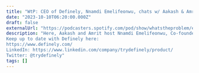 ```yaml
---
title: "WtP: CEO of Definely, Nnamdi Emelifeonwu, chats w/ Aakash & Amrit about issues faced by visually impaired legal professionals, whether the legal industry has been traditionally tech-averse, and more."
date: "2023-10-10T06:20:00.000Z"
draft: false
externalUrl: "https://podcasters.spotify.com/pod/show/whatstheproblem/episodes/WtP-CEO-of-Definely--Nnamdi-Emelifeonwu--chats-w-Aakash--Amrit-about-issues-faced-by-visually-impaired-legal-professionals--whether-the-legal-industry-has-been-traditionally-tech-averse--and-more-e2ac2hd"
description: "Here, Aakash and Amrit host Nnamdi Emelifeonwu, Co-founder and CEO of Definely. Definitely helps teams to draft, review and understand legal documents. The hosts dive into the challenges and changes of building a LegalTech and expansion into new verticals.
Keep up to date with Definely here:
https://www.definely.com/
LinkedIn: https://www.linkedin.com/company/trydefinely/product/
Twitter: @trydefinely"
tags: []
---
```

